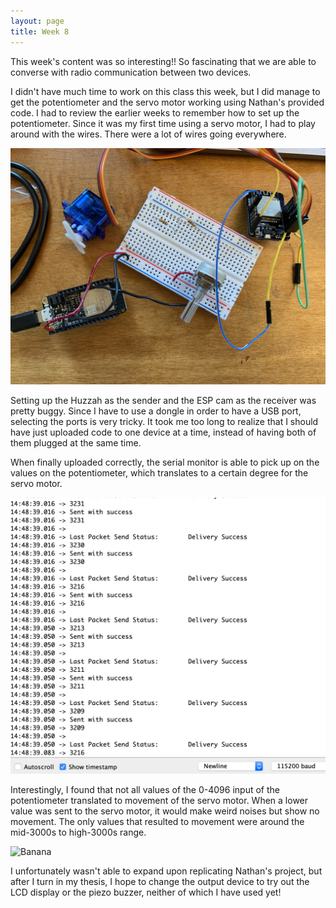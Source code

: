 ```yaml
---
layout: page
title: Week 8
---
```


This week's content was so interesting!! So fascinating that we are able to converse with radio communication between two devices. 

I didn't have much time to work on this class this week, but I did manage to get the potentiometer and the servo motor working using Nathan's provided code. I had to review the earlier weeks to remember how to set up the potentiometer. Since it was my first time using a servo motor, I had to play around with the wires. There were a lot of wires going everywhere. 

![Banana](assets/week8-setup.jpg)

Setting up the Huzzah as the sender and the ESP cam as the receiver was pretty buggy. Since I have to use a dongle in order to have a USB port, selecting the ports is very tricky. It took me too long to realize that I should have just uploaded code to one device at a time, instead of having both of them plugged at the same time. 

When finally uploaded correctly, the serial monitor is able to pick up on the values on the potentiometer, which translates to a certain degree for the servo motor. 

![Banana](assets/week8-monitor.png)

Interestingly, I found that not all values of the 0-4096 input of the potentiometer translated to movement of the servo motor. When a lower value was sent to the servo motor, it would make weird noises but show no movement. The only values that resulted to movement were around the mid-3000s to high-3000s range.

![Banana](assets/week8-gif.gif)

I unfortunately wasn't able to expand upon replicating Nathan's project, but after I turn in my thesis, I hope to change the output device to try out the LCD display or the piezo buzzer, neither of which I have used yet!
